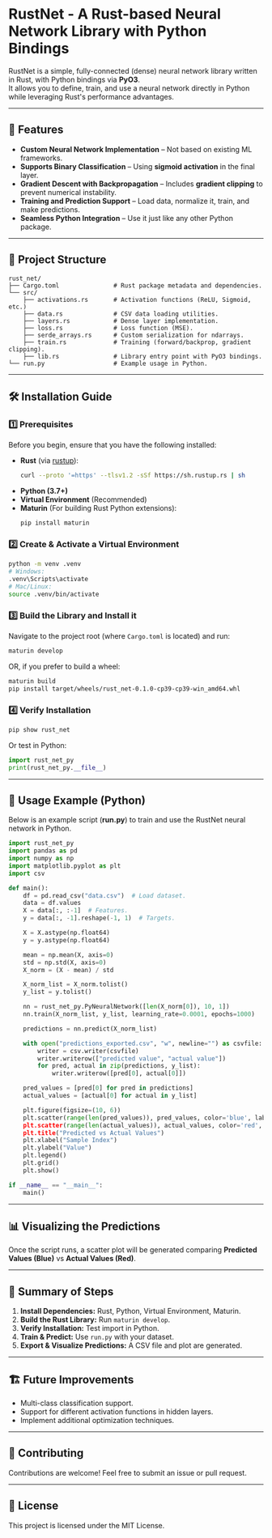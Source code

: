# RustNet - A Rust-based Neural Network Library with Python Bindings

RustNet is a simple, fully-connected (dense) neural network library written in Rust, with Python bindings via **PyO3**.  
It allows you to define, train, and use a neural network directly in Python while leveraging Rust's performance advantages.

---

## 📌 Features
- **Custom Neural Network Implementation** – Not based on existing ML frameworks.
- **Supports Binary Classification** – Using **sigmoid activation** in the final layer.
- **Gradient Descent with Backpropagation** – Includes **gradient clipping** to prevent numerical instability.
- **Training and Prediction Support** – Load data, normalize it, train, and make predictions.
- **Seamless Python Integration** – Use it just like any other Python package.

---

## 📂 Project Structure
```
rust_net/
├── Cargo.toml               # Rust package metadata and dependencies.
└── src/
    ├── activations.rs       # Activation functions (ReLU, Sigmoid, etc.)
    ├── data.rs              # CSV data loading utilities.
    ├── layers.rs            # Dense layer implementation.
    ├── loss.rs              # Loss function (MSE).
    ├── serde_arrays.rs      # Custom serialization for ndarrays.
    ├── train.rs             # Training (forward/backprop, gradient clipping).
    ├── lib.rs               # Library entry point with PyO3 bindings.
└── run.py                   # Example usage in Python.
```

---

## 🛠 Installation Guide

### 1️⃣ Prerequisites
Before you begin, ensure that you have the following installed:
- **Rust** (via [rustup](https://rustup.rs)):  
  ```bash
  curl --proto '=https' --tlsv1.2 -sSf https://sh.rustup.rs | sh
  ```
- **Python (3.7+)**
- **Virtual Environment** (Recommended)
- **Maturin** (For building Rust Python extensions):
  ```bash
  pip install maturin
  ```

### 2️⃣ Create & Activate a Virtual Environment
```bash
python -m venv .venv
# Windows:
.venv\Scripts\activate
# Mac/Linux:
source .venv/bin/activate
```

### 3️⃣ Build the Library and Install it
Navigate to the project root (where `Cargo.toml` is located) and run:
```bash
maturin develop
```
OR, if you prefer to build a wheel:
```bash
maturin build
pip install target/wheels/rust_net-0.1.0-cp39-cp39-win_amd64.whl
```

### 4️⃣ Verify Installation
```bash
pip show rust_net
```
Or test in Python:
```python
import rust_net_py
print(rust_net_py.__file__)
```

---

## 🚀 Usage Example (Python)
Below is an example script (**run.py**) to train and use the RustNet neural network in Python.

```python
import rust_net_py
import pandas as pd
import numpy as np
import matplotlib.pyplot as plt
import csv

def main():
    df = pd.read_csv("data.csv")  # Load dataset.
    data = df.values  
    X = data[:, :-1]  # Features.
    y = data[:, -1].reshape(-1, 1)  # Targets.

    X = X.astype(np.float64)
    y = y.astype(np.float64)

    mean = np.mean(X, axis=0)
    std = np.std(X, axis=0)
    X_norm = (X - mean) / std

    X_norm_list = X_norm.tolist()
    y_list = y.tolist()

    nn = rust_net_py.PyNeuralNetwork([len(X_norm[0]), 10, 1])
    nn.train(X_norm_list, y_list, learning_rate=0.0001, epochs=1000)

    predictions = nn.predict(X_norm_list)

    with open("predictions_exported.csv", "w", newline="") as csvfile:
        writer = csv.writer(csvfile)
        writer.writerow(["predicted value", "actual value"])
        for pred, actual in zip(predictions, y_list):
            writer.writerow([pred[0], actual[0]])

    pred_values = [pred[0] for pred in predictions]
    actual_values = [actual[0] for actual in y_list]

    plt.figure(figsize=(10, 6))
    plt.scatter(range(len(pred_values)), pred_values, color='blue', label='Predicted", alpha=0.7)
    plt.scatter(range(len(actual_values)), actual_values, color='red', label='Actual", marker='x', alpha=0.7)
    plt.title("Predicted vs Actual Values")
    plt.xlabel("Sample Index")
    plt.ylabel("Value")
    plt.legend()
    plt.grid()
    plt.show()

if __name__ == "__main__":
    main()
```

---

## 📊 Visualizing the Predictions
Once the script runs, a scatter plot will be generated comparing **Predicted Values (Blue)** vs **Actual Values (Red)**.

---

## 🎯 Summary of Steps
1. **Install Dependencies:** Rust, Python, Virtual Environment, Maturin.
2. **Build the Rust Library:** Run `maturin develop`.
3. **Verify Installation:** Test import in Python.
4. **Train & Predict:** Use `run.py` with your dataset.
5. **Export & Visualize Predictions:** A CSV file and plot are generated.

---

## 🏗 Future Improvements
- Multi-class classification support.
- Support for different activation functions in hidden layers.
- Implement additional optimization techniques.

---

## 🤝 Contributing
Contributions are welcome! Feel free to submit an issue or pull request.

---

## 📝 License
This project is licensed under the MIT License.
